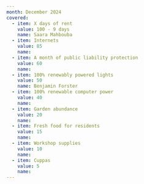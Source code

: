 ```yaml
---
month: December 2024
covered:
  - item: X days of rent
    value: 100 - 9 days
    name: Saara Mahbouba
  - item: Internets
    value: 85
    name: 
  - item: A month of public liability protection
    value: 60
    name: 
  - item: 100% renewably powered lights
    value: 50
    name: Benjamin Forster
  - item: 100% renewable computer power
    value: 40
    name: 
  - item: Garden abundance
    value: 20
    name: 
  - item: Fresh food for residents
    value: 15
    name: 
  - item: Workshop supplies
    value: 10
    name: 
  - item: Cuppas
    value: 5
    name: 
---
```

